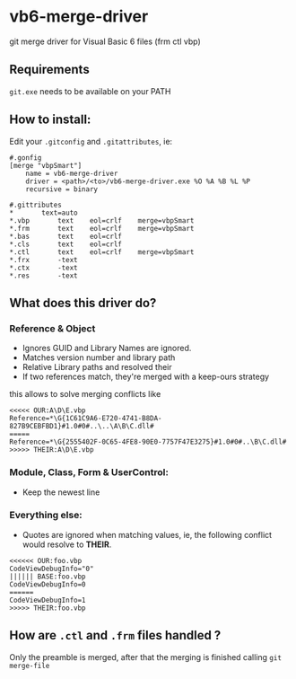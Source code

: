 # vb6-merge-driver
git merge driver for Visual Basic 6 files (frm ctl vbp)

## Requirements
`git.exe` needs to be available on your PATH

## How to install:
Edit your `.gitconfig` and `.gitattributes`, ie:

```
#.gonfig
[merge "vbpSmart"]
	name = vb6-merge-driver
	driver = <path>/<to>/vb6-merge-driver.exe %O %A %B %L %P
	recursive = binary
```

```
#.gittributes
*		text=auto
*.vbp		text	eol=crlf	merge=vbpSmart
*.frm		text	eol=crlf	merge=vbpSmart
*.bas		text	eol=crlf	
*.cls		text	eol=crlf
*.ctl		text	eol=crlf	merge=vbpSmart
*.frx		-text 
*.ctx		-text
*.res		-text
```


## What does this driver do?

### Reference & Object
* Ignores GUID and Library Names are ignored.
* Matches version number and library path
* Relative Library paths and resolved their 
* If two references match, they're merged with a keep-ours strategy

this allows to solve merging conflicts like

```
<<<<< OUR:A\D\E.vbp
Reference=*\G{1C61C9A6-E720-4741-B8DA-827B9CEBFBD1}#1.0#0#..\..\A\B\C.dll# 
=====
Reference=*\G{2555402F-0C65-4FE8-90E0-7757F47E3275}#1.0#0#..\B\C.dll#
>>>>> THEIR:A\D\E.vbp
```

### Module, Class, Form & UserControl:
* Keep the newest line

### Everything else:
* Quotes are ignored when matching values, ie, the following conflict would resolve to **THEIR**.


```
<<<<<< OUR:foo.vbp
CodeViewDebugInfo="0"
|||||| BASE:foo.vbp
CodeViewDebugInfo=0
======
CodeViewDebugInfo=1
>>>>> THEIR:foo.vbp
```

## How are `.ctl` and `.frm` files handled ?
Only the preamble is merged, after that the merging is finished calling `git merge-file`
